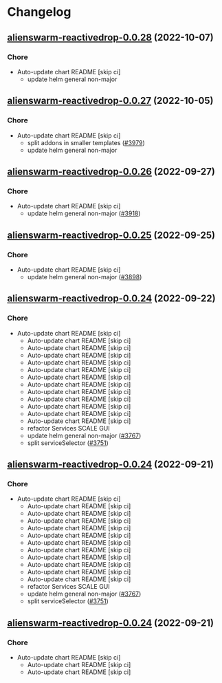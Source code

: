 # Changelog



## [alienswarm-reactivedrop-0.0.28](https://github.com/truecharts/charts/compare/alienswarm-reactivedrop-0.0.27...alienswarm-reactivedrop-0.0.28) (2022-10-07)

### Chore

- Auto-update chart README [skip ci]
  - update helm general non-major




## [alienswarm-reactivedrop-0.0.27](https://github.com/truecharts/charts/compare/alienswarm-reactivedrop-0.0.26...alienswarm-reactivedrop-0.0.27) (2022-10-05)

### Chore

- Auto-update chart README [skip ci]
  - split addons in smaller templates ([#3979](https://github.com/truecharts/charts/issues/3979))
  - update helm general non-major




## [alienswarm-reactivedrop-0.0.26](https://github.com/truecharts/charts/compare/alienswarm-reactivedrop-0.0.25...alienswarm-reactivedrop-0.0.26) (2022-09-27)

### Chore

- Auto-update chart README [skip ci]
  - update helm general non-major ([#3918](https://github.com/truecharts/charts/issues/3918))




## [alienswarm-reactivedrop-0.0.25](https://github.com/truecharts/charts/compare/alienswarm-reactivedrop-0.0.24...alienswarm-reactivedrop-0.0.25) (2022-09-25)

### Chore

- Auto-update chart README [skip ci]
  - update helm general non-major ([#3898](https://github.com/truecharts/charts/issues/3898))




## [alienswarm-reactivedrop-0.0.24](https://github.com/truecharts/charts/compare/alienswarm-reactivedrop-0.0.23...alienswarm-reactivedrop-0.0.24) (2022-09-22)

### Chore

- Auto-update chart README [skip ci]
  - Auto-update chart README [skip ci]
  - Auto-update chart README [skip ci]
  - Auto-update chart README [skip ci]
  - Auto-update chart README [skip ci]
  - Auto-update chart README [skip ci]
  - Auto-update chart README [skip ci]
  - Auto-update chart README [skip ci]
  - Auto-update chart README [skip ci]
  - Auto-update chart README [skip ci]
  - Auto-update chart README [skip ci]
  - Auto-update chart README [skip ci]
  - Auto-update chart README [skip ci]
  - refactor Services SCALE GUI
  - update helm general non-major ([#3767](https://github.com/truecharts/charts/issues/3767))
  - split serviceSelector ([#3751](https://github.com/truecharts/charts/issues/3751))




## [alienswarm-reactivedrop-0.0.24](https://github.com/truecharts/charts/compare/alienswarm-reactivedrop-0.0.23...alienswarm-reactivedrop-0.0.24) (2022-09-21)

### Chore

- Auto-update chart README [skip ci]
  - Auto-update chart README [skip ci]
  - Auto-update chart README [skip ci]
  - Auto-update chart README [skip ci]
  - Auto-update chart README [skip ci]
  - Auto-update chart README [skip ci]
  - Auto-update chart README [skip ci]
  - Auto-update chart README [skip ci]
  - Auto-update chart README [skip ci]
  - Auto-update chart README [skip ci]
  - Auto-update chart README [skip ci]
  - Auto-update chart README [skip ci]
  - refactor Services SCALE GUI
  - update helm general non-major ([#3767](https://github.com/truecharts/charts/issues/3767))
  - split serviceSelector ([#3751](https://github.com/truecharts/charts/issues/3751))




## [alienswarm-reactivedrop-0.0.24](https://github.com/truecharts/charts/compare/alienswarm-reactivedrop-0.0.23...alienswarm-reactivedrop-0.0.24) (2022-09-21)

### Chore

- Auto-update chart README [skip ci]
  - Auto-update chart README [skip ci]
  - Auto-update chart README [skip ci]
